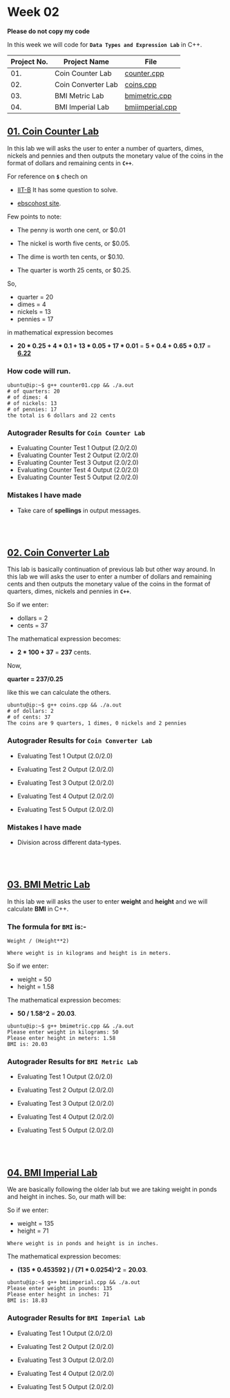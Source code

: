 # Week 02

**Please do not copy my code**

In this week we will code for **`Data Types and Expression Lab`** in C++.

| Project No. | Project Name | File |
|---|---|---|
| 01. | Coin Counter Lab | [counter.cpp](counter01.cpp) |
| 02. | Coin Converter Lab | [coins.cpp](coins.cpp) |
| 03. | BMI Metric Lab | [bmimetric.cpp](bmimetric.cpp) |
| 04. | BMI Imperial Lab | [bmiimperial.cpp](bmiimperial.cpp) |


## <span style="text-decoration:underline">01. Coin Counter Lab</span>

In this lab we will asks the user to enter a number of quarters, dimes, nickels and pennies and then outputs the monetary value of the coins in the format of dollars and remaining cents in **`C++`**.

For reference on **`$`** chech on 

- [IIT-B](https://www.it.iitb.ac.in/~vijaya/ssrvm/worksheetscd/getWorksheets.com/Math/moneydoc.pdf) It has some question to solve.

- [ebscohost site](https://www.ebscohost.com/assets-sample-content/ell_math-currency.pdf).

Few points to note:

- The penny is worth one cent, or $0.01

- The nickel is worth five cents, or $0.05.

- The dime is worth ten cents, or $0.10.

- The quarter is worth 25 cents, or $0.25.

So, 
- quarter = 20
- dimes = 4
- nickels = 13 
- pennies = 17

in mathematical expression becomes

- **20 * 0.25 + 4 * 0.1 + 13 * 0.05 + 17 * 0.01** = **5 + 0.4 + 0.65 + 0.17** = <u>**6.22**</u>

### How code will run.
```console
ubuntu@ip:~$ g++ counter01.cpp && ./a.out
# of quarters: 20
# of dimes: 4
# of nickels: 13
# of pennies: 17
the total is 6 dollars and 22 cents
```

### Autograder Results for `Coin Counter Lab`

- Evaluating Counter Test 1 Output (2.0/2.0)
- Evaluating Counter Test 2 Output (2.0/2.0)
- Evaluating Counter Test 3 Output (2.0/2.0)
- Evaluating Counter Test 4 Output (2.0/2.0)
- Evaluating Counter Test 5 Output (2.0/2.0)

### Mistakes I have made

- Take care of **spellings** in output messages.

<br>
<br>

## <span style="text-decoration:underline">02. Coin Converter Lab</span>

This lab is basically continuation of previous lab but other way around. In this lab we will asks the user to enter a number of dollars and remaining cents and then outputs the monetary value of the coins in the format of quarters, dimes, nickels and pennies in **`C++`**.

So if we enter:

- dollars = 2
- cents = 37

The mathematical expression becomes:

- **2 * 100 + 37** = **237** cents.

Now, 

**quarter = 237/0.25**

like this we can calculate the others.

```console
ubuntu@ip:~$ g++ coins.cpp && ./a.out
# of dollars: 2
# of cents: 37
The coins are 9 quarters, 1 dimes, 0 nickels and 2 pennies
```

### Autograder Results for `Coin Converter Lab`

- Evaluating Test 1 Output (2.0/2.0)

- Evaluating Test 2 Output (2.0/2.0)

- Evaluating Test 3 Output (2.0/2.0)

- Evaluating Test 4 Output (2.0/2.0)

- Evaluating Test 5 Output (2.0/2.0)

### Mistakes I have made

- Division across different data-types.

<br>
<br>

## <span style="text-decoration:underline">03. BMI Metric Lab</span>

In this lab we will asks the user to enter **weight** and **height** and we will calculate **BMI** in C++.

### The formula for **`BMI`** is:-

    Weight / (Height**2)

`Where weight is in kilograms and height is in meters.`

So if we enter:

- weight = 50
- height = 1.58

The mathematical expression becomes:

- **50 / 1.58^2** = **20.03**.


```console
ubuntu@ip:~$ g++ bmimetric.cpp && ./a.out 
Please enter weight in kilograms: 50
Please enter height in meters: 1.58
BMI is: 20.03
```

### Autograder Results for `BMI Metric Lab`

- Evaluating Test 1 Output (2.0/2.0)

- Evaluating Test 2 Output (2.0/2.0)

- Evaluating Test 3 Output (2.0/2.0)

- Evaluating Test 4 Output (2.0/2.0)

- Evaluating Test 5 Output (2.0/2.0)


<br>
<br>

## <span style="text-decoration:underline">04. BMI Imperial Lab</span>

We are basically following the older lab but we are taking weight in ponds and height in inches. So, our math will be:

So if we enter:

- weight = 135
- height = 71

`Where weight is in ponds and height is in inches.`

The mathematical expression becomes:

- **(135 * 0.453592  ) / (71 * 0.0254)^2** = **20.03**.


```console
ubuntu@ip:~$ g++ bmiimperial.cpp && ./a.out
Please enter weight in pounds: 135
Please enter height in inches: 71
BMI is: 18.83
```

### Autograder Results for `BMI Imperial Lab`

- Evaluating Test 1 Output (2.0/2.0)

- Evaluating Test 2 Output (2.0/2.0)

- Evaluating Test 3 Output (2.0/2.0)

- Evaluating Test 4 Output (2.0/2.0)

- Evaluating Test 5 Output (2.0/2.0)


